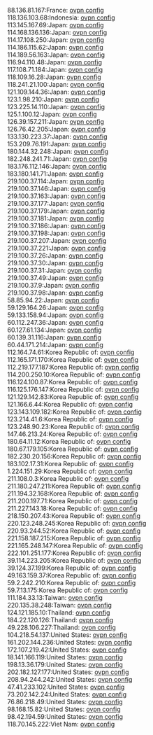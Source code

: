 88.136.81.167:France: [ovpn config](vpn/88_136_81_167.ovpn)  
118.136.103.68:Indonesia: [ovpn config](vpn/118_136_103_68.ovpn)  
113.145.167.69:Japan: [ovpn config](vpn/113_145_167_69.ovpn)  
114.168.136.136:Japan: [ovpn config](vpn/114_168_136_136.ovpn)  
114.17.108.250:Japan: [ovpn config](vpn/114_17_108_250.ovpn)  
114.186.115.62:Japan: [ovpn config](vpn/114_186_115_62.ovpn)  
114.189.56.163:Japan: [ovpn config](vpn/114_189_56_163.ovpn)  
116.94.110.48:Japan: [ovpn config](vpn/116_94_110_48.ovpn)  
117.108.71.184:Japan: [ovpn config](vpn/117_108_71_184.ovpn)  
118.109.16.28:Japan: [ovpn config](vpn/118_109_16_28.ovpn)  
118.241.21.100:Japan: [ovpn config](vpn/118_241_21_100.ovpn)  
121.109.144.36:Japan: [ovpn config](vpn/121_109_144_36.ovpn)  
123.1.98.210:Japan: [ovpn config](vpn/123_1_98_210.ovpn)  
123.225.14.110:Japan: [ovpn config](vpn/123_225_14_110.ovpn)  
125.1.100.12:Japan: [ovpn config](vpn/125_1_100_12.ovpn)  
126.39.157.211:Japan: [ovpn config](vpn/126_39_157_211.ovpn)  
126.76.42.205:Japan: [ovpn config](vpn/126_76_42_205.ovpn)  
133.130.223.37:Japan: [ovpn config](vpn/133_130_223_37.ovpn)  
153.209.76.191:Japan: [ovpn config](vpn/153_209_76_191.ovpn)  
180.144.32.248:Japan: [ovpn config](vpn/180_144_32_248.ovpn)  
182.248.241.71:Japan: [ovpn config](vpn/182_248_241_71.ovpn)  
183.176.112.146:Japan: [ovpn config](vpn/183_176_112_146.ovpn)  
183.180.141.71:Japan: [ovpn config](vpn/183_180_141_71.ovpn)  
219.100.37.114:Japan: [ovpn config](vpn/219_100_37_114.ovpn)  
219.100.37.146:Japan: [ovpn config](vpn/219_100_37_146.ovpn)  
219.100.37.163:Japan: [ovpn config](vpn/219_100_37_163.ovpn)  
219.100.37.177:Japan: [ovpn config](vpn/219_100_37_177.ovpn)  
219.100.37.179:Japan: [ovpn config](vpn/219_100_37_179.ovpn)  
219.100.37.181:Japan: [ovpn config](vpn/219_100_37_181.ovpn)  
219.100.37.186:Japan: [ovpn config](vpn/219_100_37_186.ovpn)  
219.100.37.198:Japan: [ovpn config](vpn/219_100_37_198.ovpn)  
219.100.37.207:Japan: [ovpn config](vpn/219_100_37_207.ovpn)  
219.100.37.221:Japan: [ovpn config](vpn/219_100_37_221.ovpn)  
219.100.37.26:Japan: [ovpn config](vpn/219_100_37_26.ovpn)  
219.100.37.30:Japan: [ovpn config](vpn/219_100_37_30.ovpn)  
219.100.37.31:Japan: [ovpn config](vpn/219_100_37_31.ovpn)  
219.100.37.49:Japan: [ovpn config](vpn/219_100_37_49.ovpn)  
219.100.37.9:Japan: [ovpn config](vpn/219_100_37_9.ovpn)  
219.100.37.98:Japan: [ovpn config](vpn/219_100_37_98.ovpn)  
58.85.94.22:Japan: [ovpn config](vpn/58_85_94_22.ovpn)  
59.129.164.26:Japan: [ovpn config](vpn/59_129_164_26.ovpn)  
59.133.158.94:Japan: [ovpn config](vpn/59_133_158_94.ovpn)  
60.112.247.36:Japan: [ovpn config](vpn/60_112_247_36.ovpn)  
60.127.61.134:Japan: [ovpn config](vpn/60_127_61_134.ovpn)  
60.139.31.116:Japan: [ovpn config](vpn/60_139_31_116.ovpn)  
60.44.171.214:Japan: [ovpn config](vpn/60_44_171_214.ovpn)  
112.164.74.61:Korea Republic of: [ovpn config](vpn/112_164_74_61.ovpn)  
112.165.171.170:Korea Republic of: [ovpn config](vpn/112_165_171_170.ovpn)  
112.219.177.187:Korea Republic of: [ovpn config](vpn/112_219_177_187.ovpn)  
114.200.250.10:Korea Republic of: [ovpn config](vpn/114_200_250_10.ovpn)  
116.124.100.87:Korea Republic of: [ovpn config](vpn/116_124_100_87.ovpn)  
116.125.176.147:Korea Republic of: [ovpn config](vpn/116_125_176_147.ovpn)  
121.129.142.83:Korea Republic of: [ovpn config](vpn/121_129_142_83.ovpn)  
121.166.6.44:Korea Republic of: [ovpn config](vpn/121_166_6_44.ovpn)  
123.143.109.182:Korea Republic of: [ovpn config](vpn/123_143_109_182.ovpn)  
123.214.41.6:Korea Republic of: [ovpn config](vpn/123_214_41_6.ovpn)  
123.248.90.23:Korea Republic of: [ovpn config](vpn/123_248_90_23.ovpn)  
147.46.213.24:Korea Republic of: [ovpn config](vpn/147_46_213_24.ovpn)  
180.64.11.12:Korea Republic of: [ovpn config](vpn/180_64_11_12.ovpn)  
180.67.179.105:Korea Republic of: [ovpn config](vpn/180_67_179_105.ovpn)  
182.230.20.156:Korea Republic of: [ovpn config](vpn/182_230_20_156.ovpn)  
183.102.17.31:Korea Republic of: [ovpn config](vpn/183_102_17_31.ovpn)  
1.224.151.29:Korea Republic of: [ovpn config](vpn/1_224_151_29.ovpn)  
211.108.0.3:Korea Republic of: [ovpn config](vpn/211_108_0_3.ovpn)  
211.180.247.211:Korea Republic of: [ovpn config](vpn/211_180_247_211.ovpn)  
211.194.32.168:Korea Republic of: [ovpn config](vpn/211_194_32_168.ovpn)  
211.200.197.71:Korea Republic of: [ovpn config](vpn/211_200_197_71.ovpn)  
211.227.143.18:Korea Republic of: [ovpn config](vpn/211_227_143_18.ovpn)  
218.150.207.43:Korea Republic of: [ovpn config](vpn/218_150_207_43.ovpn)  
220.123.248.245:Korea Republic of: [ovpn config](vpn/220_123_248_245.ovpn)  
220.93.244.52:Korea Republic of: [ovpn config](vpn/220_93_244_52.ovpn)  
221.158.187.215:Korea Republic of: [ovpn config](vpn/221_158_187_215.ovpn)  
221.165.248.147:Korea Republic of: [ovpn config](vpn/221_165_248_147.ovpn)  
222.101.251.177:Korea Republic of: [ovpn config](vpn/222_101_251_177.ovpn)  
39.114.223.205:Korea Republic of: [ovpn config](vpn/39_114_223_205.ovpn)  
39.124.37.199:Korea Republic of: [ovpn config](vpn/39_124_37_199.ovpn)  
49.163.159.37:Korea Republic of: [ovpn config](vpn/49_163_159_37.ovpn)  
59.2.242.210:Korea Republic of: [ovpn config](vpn/59_2_242_210.ovpn)  
59.7.13.175:Korea Republic of: [ovpn config](vpn/59_7_13_175.ovpn)  
111.184.33.13:Taiwan: [ovpn config](vpn/111_184_33_13.ovpn)  
220.135.38.248:Taiwan: [ovpn config](vpn/220_135_38_248.ovpn)  
124.121.185.10:Thailand: [ovpn config](vpn/124_121_185_10.ovpn)  
184.22.120.126:Thailand: [ovpn config](vpn/184_22_120_126.ovpn)  
49.228.106.227:Thailand: [ovpn config](vpn/49_228_106_227.ovpn)  
104.218.54.137:United States: [ovpn config](vpn/104_218_54_137.ovpn)  
161.202.144.236:United States: [ovpn config](vpn/161_202_144_236.ovpn)  
172.107.219.42:United States: [ovpn config](vpn/172_107_219_42.ovpn)  
18.141.166.119:United States: [ovpn config](vpn/18_141_166_119.ovpn)  
198.13.36.179:United States: [ovpn config](vpn/198_13_36_179.ovpn)  
202.182.127.177:United States: [ovpn config](vpn/202_182_127_177.ovpn)  
208.94.244.242:United States: [ovpn config](vpn/208_94_244_242.ovpn)  
47.41.233.102:United States: [ovpn config](vpn/47_41_233_102.ovpn)  
73.202.142.24:United States: [ovpn config](vpn/73_202_142_24.ovpn)  
76.86.218.49:United States: [ovpn config](vpn/76_86_218_49.ovpn)  
98.168.15.82:United States: [ovpn config](vpn/98_168_15_82.ovpn)  
98.42.194.59:United States: [ovpn config](vpn/98_42_194_59.ovpn)  
118.70.145.222:Viet Nam: [ovpn config](vpn/118_70_145_222.ovpn)  

